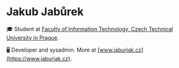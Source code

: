 # Jakub Jabůrek

🎓 Student at [Faculty of Information Technology, Czech Technical University in Prague](https://fit.cvut.cz).

🖥️ Developer and sysadmin. More at [www.jaburjak.cz](https://www.jaburjak.cz).

